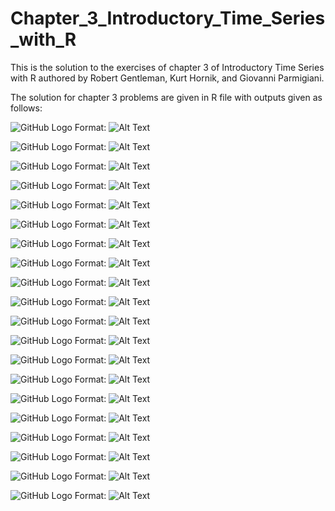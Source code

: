 # Chapter_3_Introductory_Time_Series_with_R
This is the solution to the exercises of chapter 3 of Introductory Time Series with R authored by Robert Gentleman, Kurt Hornik, and Giovanni Parmigiani. 

The solution for chapter 3 problems are given in R file with outputs given as follows:

![GitHub Logo](/ccf.png)
Format: ![Alt Text](https://raw.githubusercontent.com/vahidNaghshin/Chapter_1_Introductory_Time_Series_with_R/ccf.png)

![GitHub Logo](/ccf_2.png)
Format: ![Alt Text](https://raw.githubusercontent.com/vahidNaghshin/Chapter_1_Introductory_Time_Series_with_R/ccf_2.png)


![GitHub Logo](/cdf_log_vs_normal.png)
Format: ![Alt Text](https://raw.githubusercontent.com/vahidNaghshin/Chapter_1_Introductory_Time_Series_with_R/cdf_log_vs_normal.png)


![GitHub Logo](/sweetw.png)
Format: ![Alt Text](https://raw.githubusercontent.com/vahidNaghshin/Chapter_1_Introductory_Time_Series_with_R/sweetw.png)


![GitHub Logo](/sweetwlog.png)
Format: ![Alt Text](https://raw.githubusercontent.com/vahidNaghshin/Chapter_1_Introductory_Time_Series_with_R/sweetwlog.png)


![GitHub Logo](/SSE.png)
Format: ![Alt Text](https://raw.githubusercontent.com/vahidNaghshin/Chapter_1_Introductory_Time_Series_with_R/SSE.png)

![GitHub Logo](/Global.png)
Format: ![Alt Text](https://raw.githubusercontent.com/vahidNaghshin/Chapter_1_Introductory_Time_Series_with_R/Global.png)


![GitHub Logo](/global_agg_annual.png)
Format: ![Alt Text](https://raw.githubusercontent.com/vahidNaghshin/Chapter_1_Introductory_Time_Series_with_R/global_agg_annual.png)


![GitHub Logo](/BoxplotGolobalTemp.png)
Format: ![Alt Text](https://raw.githubusercontent.com/vahidNaghshin/Chapter_1_Introductory_Time_Series_with_R/BoxplotGolobalTemp.png)


![GitHub Logo](/Globaldec.png)
Format: ![Alt Text](https://raw.githubusercontent.com/vahidNaghshin/Chapter_1_Introductory_Time_Series_with_R/Globaldec.png)


![GitHub Logo](/Globaldec_trend_seas.png)
Format: ![Alt Text](https://raw.githubusercontent.com/vahidNaghshin/Chapter_1_Introductory_Time_Series_with_R/Globaldec_trend_seas.png)


![GitHub Logo](/Globaldec_rand.png)
Format: ![Alt Text](https://raw.githubusercontent.com/vahidNaghshin/Chapter_1_Introductory_Time_Series_with_R/Globaldec_rand.png)

![GitHub Logo](/GlobalHW.png)
Format: ![Alt Text](https://raw.githubusercontent.com/vahidNaghshin/Chapter_1_Introductory_Time_Series_with_R/GlobalHW.png)


![GitHub Logo](/GlobalHW_fitted.png)
Format: ![Alt Text](https://raw.githubusercontent.com/vahidNaghshin/Chapter_1_Introductory_Time_Series_with_R/GlobalHW_fitted.png)

![GitHub Logo](/GlobalPredict.png)
Format: ![Alt Text](https://raw.githubusercontent.com/vahidNaghshin/Chapter_1_Introductory_Time_Series_with_R/GlobalPredict.png)

![GitHub Logo](/MotorComp.png)
Format: ![Alt Text](https://raw.githubusercontent.com/vahidNaghshin/Chapter_1_Introductory_Time_Series_with_R/MotorComp.png)

![GitHub Logo](/MotorComp_cumsum.png)
Format: ![Alt Text](https://raw.githubusercontent.com/vahidNaghshin/Chapter_1_Introductory_Time_Series_with_R/MotorComp_cumsum.png)

![GitHub Logo](/MotorComp.png)
Format: ![Alt Text](https://raw.githubusercontent.com/vahidNaghshin/Chapter_1_Introductory_Time_Series_with_R/MotorComp.png)

![GitHub Logo](/complaintmotor.png)
Format: ![Alt Text](https://raw.githubusercontent.com/vahidNaghshin/Chapter_1_Introductory_Time_Series_with_R/complaintmotor.png)

![GitHub Logo](/complaintmotor99.png)
Format: ![Alt Text](https://raw.githubusercontent.com/vahidNaghshin/Chapter_1_Introductory_Time_Series_with_R/complaintmotor99.png)

